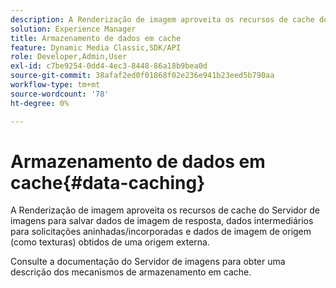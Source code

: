 ```yaml
---
description: A Renderização de imagem aproveita os recursos de cache do Servidor de imagens para salvar dados de imagem de resposta, dados intermediários para solicitações aninhadas/incorporadas e dados de imagem de origem (como texturas) obtidos de uma origem externa.
solution: Experience Manager
title: Armazenamento de dados em cache
feature: Dynamic Media Classic,SDK/API
role: Developer,Admin,User
exl-id: c7be9254-0dd4-4ec3-8448-86a18b9bea0d
source-git-commit: 38afaf2ed0f01868f02e236e941b23eed5b790aa
workflow-type: tm+mt
source-wordcount: '78'
ht-degree: 0%

---
```


# Armazenamento de dados em cache{#data-caching}

A Renderização de imagem aproveita os recursos de cache do Servidor de imagens para salvar dados de imagem de resposta, dados intermediários para solicitações aninhadas/incorporadas e dados de imagem de origem (como texturas) obtidos de uma origem externa.

Consulte a documentação do Servidor de imagens para obter uma descrição dos mecanismos de armazenamento em cache.
